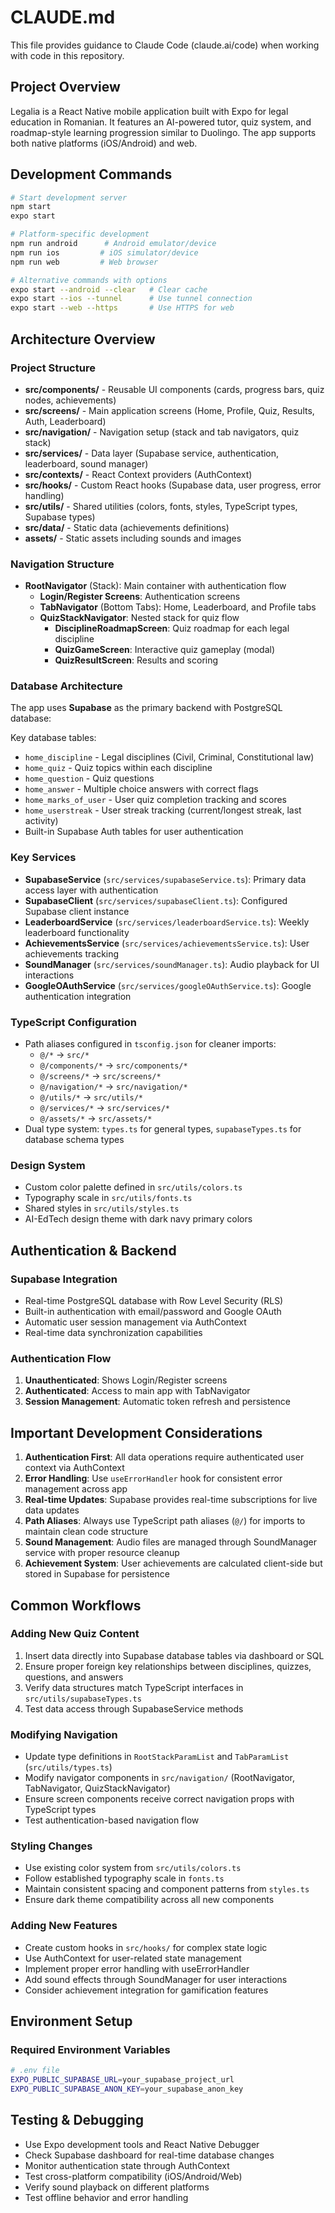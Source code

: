 # CLAUDE.md

This file provides guidance to Claude Code (claude.ai/code) when working with code in this repository.

## Project Overview

Legalia is a React Native mobile application built with Expo for legal education in Romanian. It features an AI-powered tutor, quiz system, and roadmap-style learning progression similar to Duolingo. The app supports both native platforms (iOS/Android) and web.

## Development Commands

```bash
# Start development server
npm start
expo start

# Platform-specific development
npm run android      # Android emulator/device
npm run ios         # iOS simulator/device  
npm run web         # Web browser

# Alternative commands with options
expo start --android --clear   # Clear cache
expo start --ios --tunnel      # Use tunnel connection
expo start --web --https       # Use HTTPS for web
```

## Architecture Overview

### Project Structure
- **src/components/** - Reusable UI components (cards, progress bars, quiz nodes, achievements)
- **src/screens/** - Main application screens (Home, Profile, Quiz, Results, Auth, Leaderboard)
- **src/navigation/** - Navigation setup (stack and tab navigators, quiz stack)
- **src/services/** - Data layer (Supabase service, authentication, leaderboard, sound manager)
- **src/contexts/** - React Context providers (AuthContext)
- **src/hooks/** - Custom React hooks (Supabase data, user progress, error handling)
- **src/utils/** - Shared utilities (colors, fonts, styles, TypeScript types, Supabase types)
- **src/data/** - Static data (achievements definitions)
- **assets/** - Static assets including sounds and images

### Navigation Structure
- **RootNavigator** (Stack): Main container with authentication flow
  - **Login/Register Screens**: Authentication screens
  - **TabNavigator** (Bottom Tabs): Home, Leaderboard, and Profile tabs
  - **QuizStackNavigator**: Nested stack for quiz flow
    - **DisciplineRoadmapScreen**: Quiz roadmap for each legal discipline
    - **QuizGameScreen**: Interactive quiz gameplay (modal)
    - **QuizResultScreen**: Results and scoring

### Database Architecture
The app uses **Supabase** as the primary backend with PostgreSQL database:

Key database tables:
- `home_discipline` - Legal disciplines (Civil, Criminal, Constitutional law)
- `home_quiz` - Quiz topics within each discipline  
- `home_question` - Quiz questions
- `home_answer` - Multiple choice answers with correct flags
- `home_marks_of_user` - User quiz completion tracking and scores
- `home_userstreak` - User streak tracking (current/longest streak, last activity)
- Built-in Supabase Auth tables for user authentication

### Key Services
- **SupabaseService** (`src/services/supabaseService.ts`): Primary data access layer with authentication
- **SupabaseClient** (`src/services/supabaseClient.ts`): Configured Supabase client instance
- **LeaderboardService** (`src/services/leaderboardService.ts`): Weekly leaderboard functionality
- **AchievementsService** (`src/services/achievementsService.ts`): User achievements tracking
- **SoundManager** (`src/services/soundManager.ts`): Audio playback for UI interactions
- **GoogleOAuthService** (`src/services/googleOAuthService.ts`): Google authentication integration

### TypeScript Configuration
- Path aliases configured in `tsconfig.json` for cleaner imports:
  - `@/*` → `src/*`
  - `@/components/*` → `src/components/*`
  - `@/screens/*` → `src/screens/*`
  - `@/navigation/*` → `src/navigation/*`
  - `@/utils/*` → `src/utils/*`
  - `@/services/*` → `src/services/*`
  - `@/assets/*` → `src/assets/*`
- Dual type system: `types.ts` for general types, `supabaseTypes.ts` for database schema types

### Design System
- Custom color palette defined in `src/utils/colors.ts`
- Typography scale in `src/utils/fonts.ts`  
- Shared styles in `src/utils/styles.ts`
- AI-EdTech design theme with dark navy primary colors

## Authentication & Backend

### Supabase Integration
- Real-time PostgreSQL database with Row Level Security (RLS)
- Built-in authentication with email/password and Google OAuth
- Automatic user session management via AuthContext
- Real-time data synchronization capabilities

### Authentication Flow
1. **Unauthenticated**: Shows Login/Register screens
2. **Authenticated**: Access to main app with TabNavigator
3. **Session Management**: Automatic token refresh and persistence

## Important Development Considerations

1. **Authentication First**: All data operations require authenticated user context via AuthContext
2. **Error Handling**: Use `useErrorHandler` hook for consistent error management across app
3. **Real-time Updates**: Supabase provides real-time subscriptions for live data updates
4. **Path Aliases**: Always use TypeScript path aliases (`@/`) for imports to maintain clean code structure
5. **Sound Management**: Audio files are managed through SoundManager service with proper resource cleanup
6. **Achievement System**: User achievements are calculated client-side but stored in Supabase for persistence

## Common Workflows

### Adding New Quiz Content
1. Insert data directly into Supabase database tables via dashboard or SQL
2. Ensure proper foreign key relationships between disciplines, quizzes, questions, and answers
3. Verify data structures match TypeScript interfaces in `src/utils/supabaseTypes.ts`
4. Test data access through SupabaseService methods

### Modifying Navigation
- Update type definitions in `RootStackParamList` and `TabParamList` (`src/utils/types.ts`)
- Modify navigator components in `src/navigation/` (RootNavigator, TabNavigator, QuizStackNavigator)
- Ensure screen components receive correct navigation props with TypeScript types
- Test authentication-based navigation flow

### Styling Changes  
- Use existing color system from `src/utils/colors.ts`
- Follow established typography scale in `fonts.ts`
- Maintain consistent spacing and component patterns from `styles.ts`
- Ensure dark theme compatibility across all new components

### Adding New Features
- Create custom hooks in `src/hooks/` for complex state logic
- Use AuthContext for user-related state management
- Implement proper error handling with useErrorHandler
- Add sound effects through SoundManager for user interactions
- Consider achievement integration for gamification features

## Environment Setup

### Required Environment Variables
```bash
# .env file
EXPO_PUBLIC_SUPABASE_URL=your_supabase_project_url
EXPO_PUBLIC_SUPABASE_ANON_KEY=your_supabase_anon_key
```

## Testing & Debugging

- Use Expo development tools and React Native Debugger
- Check Supabase dashboard for real-time database changes
- Monitor authentication state through AuthContext
- Test cross-platform compatibility (iOS/Android/Web)
- Verify sound playback on different platforms
- Test offline behavior and error handling